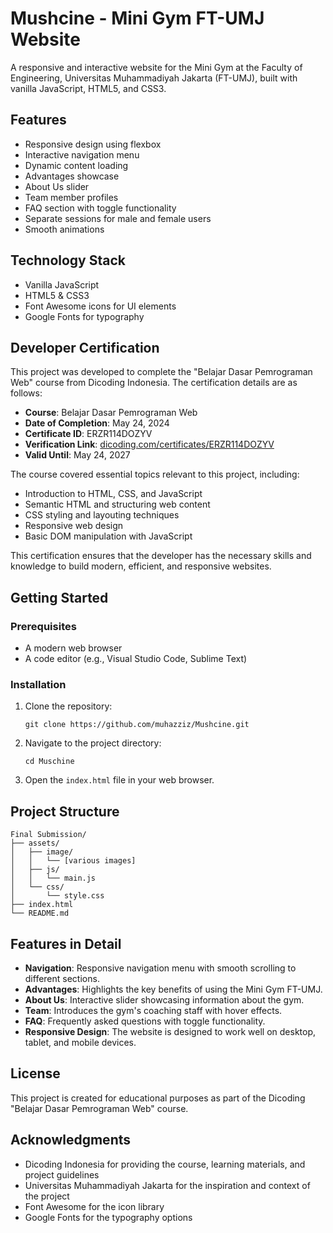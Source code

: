 # Mushcine - Mini Gym FT-UMJ Website

A responsive and interactive website for the Mini Gym at the Faculty of Engineering, Universitas Muhammadiyah Jakarta (FT-UMJ), built with vanilla JavaScript, HTML5, and CSS3.

## Features

* Responsive design using flexbox
* Interactive navigation menu
* Dynamic content loading
* Advantages showcase
* About Us slider
* Team member profiles
* FAQ section with toggle functionality
* Separate sessions for male and female users
* Smooth animations

## Technology Stack

* Vanilla JavaScript
* HTML5 & CSS3
* Font Awesome icons for UI elements
* Google Fonts for typography

## Developer Certification

This project was developed to complete the "Belajar Dasar Pemrograman Web" course from Dicoding Indonesia. The certification details are as follows:

* **Course**: Belajar Dasar Pemrograman Web
* **Date of Completion**: May 24, 2024
* **Certificate ID**: ERZR114DOZYV
* **Verification Link**: [dicoding.com/certificates/ERZR114DOZYV](https://www.dicoding.com/certificates/ERZR114DOZYV)
* **Valid Until**: May 24, 2027

The course covered essential topics relevant to this project, including:

* Introduction to HTML, CSS, and JavaScript
* Semantic HTML and structuring web content
* CSS styling and layouting techniques
* Responsive web design
* Basic DOM manipulation with JavaScript

This certification ensures that the developer has the necessary skills and knowledge to build modern, efficient, and responsive websites.

## Getting Started

### Prerequisites

* A modern web browser
* A code editor (e.g., Visual Studio Code, Sublime Text)

### Installation

1. Clone the repository:
   ```
   git clone https://github.com/muhazziz/Mushcine.git
   ```

2. Navigate to the project directory:
   ```
   cd Muschine
   ```

3. Open the `index.html` file in your web browser.

## Project Structure

```
Final Submission/
├── assets/
│   ├── image/
│   │   └── [various images]
│   ├── js/
│   │   └── main.js
│   └── css/
│       └── style.css
├── index.html
└── README.md
```

## Features in Detail

* **Navigation**: Responsive navigation menu with smooth scrolling to different sections.
* **Advantages**: Highlights the key benefits of using the Mini Gym FT-UMJ.
* **About Us**: Interactive slider showcasing information about the gym.
* **Team**: Introduces the gym's coaching staff with hover effects.
* **FAQ**: Frequently asked questions with toggle functionality.
* **Responsive Design**: The website is designed to work well on desktop, tablet, and mobile devices.

## License

This project is created for educational purposes as part of the Dicoding "Belajar Dasar Pemrograman Web" course.

## Acknowledgments

* Dicoding Indonesia for providing the course, learning materials, and project guidelines
* Universitas Muhammadiyah Jakarta for the inspiration and context of the project
* Font Awesome for the icon library
* Google Fonts for the typography options
